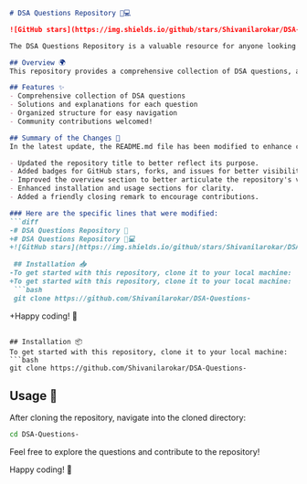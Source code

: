 ```markdown
# DSA Questions Repository 📖💻

![GitHub stars](https://img.shields.io/github/stars/Shivanilarokar/DSA-Questions-?style=social) ![GitHub forks](https://img.shields.io/github/forks/Shivanilarokar/DSA-Questions-?style=social) ![GitHub issues](https://img.shields.io/github/issues/Shivanilarokar/DSA-Questions-)

The DSA Questions Repository is a valuable resource for anyone looking to improve their understanding of data structures and algorithms through practical questions and solutions. It aims to enhance your coding skills and prepare you for technical interviews.

## Overview 🌍
This repository provides a comprehensive collection of DSA questions, along with solutions and explanations for each question.

## Features ✨
- Comprehensive collection of DSA questions
- Solutions and explanations for each question
- Organized structure for easy navigation
- Community contributions welcomed!

## Summary of the Changes 📝
In the latest update, the README.md file has been modified to enhance clarity and structure. Here are the specific changes made:

- Updated the repository title to better reflect its purpose.
- Added badges for GitHub stars, forks, and issues for better visibility.
- Improved the overview section to better articulate the repository's value.
- Enhanced installation and usage sections for clarity.
- Added a friendly closing remark to encourage contributions.

### Here are the specific lines that were modified:
```diff
-# DSA Questions Repository 📖
+# DSA Questions Repository 📖💻
+![GitHub stars](https://img.shields.io/github/stars/Shivanilarokar/DSA-Questions-?style=social) ![GitHub forks](https://img.shields.io/github/forks/Shivanilarokar/DSA-Questions-?style=social) ![GitHub issues](https://img.shields.io/github/issues/Shivanilarokar/DSA-Questions-)
 
 ## Installation 📥
-To get started with this repository, clone it to your local machine:
+To get started with this repository, clone it to your local machine: 
 ```bash
 git clone https://github.com/Shivanilarokar/DSA-Questions-
 ```

+Happy coding! 🎉
```

## Installation 📦
To get started with this repository, clone it to your local machine:
```bash
git clone https://github.com/Shivanilarokar/DSA-Questions-
```

## Usage 🔧
After cloning the repository, navigate into the cloned directory:
```bash
cd DSA-Questions-
```

Feel free to explore the questions and contribute to the repository!

Happy coding! 🎉
```